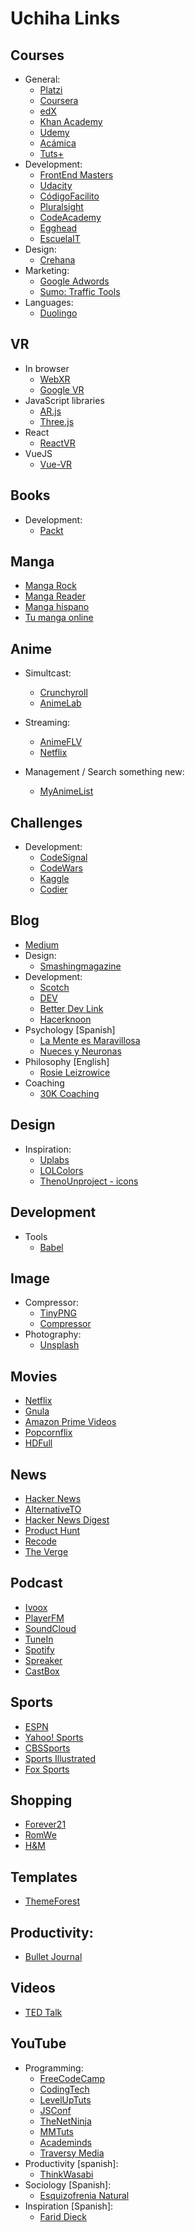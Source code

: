 # Uchiha Links

## Courses
* General:
  * [Platzi](https://platzi.com/)
  * [Coursera](https://es.coursera.org/)
  * [edX](https://www.edx.org/es)
  * [Khan Academy](https://es.khanacademy.org/)
  * [Udemy](https://www.udemy.com)
  * [Acámica](https://www.acamica.com/)
  * [Tuts+](https://tutsplus.com/)
* Development:
  * [FrontEnd Masters](https://frontendmasters.com/courses/)
  * [Udacity](https://www.udacity.com/)
  * [CódigoFacilito](https://codigofacilito.com/)
  * [Pluralsight](https://www.pluralsight.com/)
  * [CodeAcademy](https://www.codecademy.com/)
  * [Egghead](https://egghead.io/)
  * [EscuelaIT](https://escuela.it/)
* Design:
  * [Crehana](https://www.crehana.com/cursos/)
* Marketing:
  * [Google Adwords](https://adwords.google.com/intl/es_mx/home/tools/keyword-planner/)
  * [Sumo: Traffic Tools](https://sumo.com/)
* Languages:
  * [Duolingo](https://es.duolingo.com/)


## VR
* In browser
  * [WebXR](https://www.w3.org/TR/webxr/)
  * [Google VR](https://developers.google.com/vr/develop/web/vrview-web)
* JavaScript libraries
  * [AR.js](https://ar-js-org.github.io/AR.js-Docs/)
  * [Three.js](https://threejs.org/docs/#manual/en/introduction/How-to-create-VR-content)
* React
  * [ReactVR](https://facebook.github.io/react-360/)
* VueJS
  * [Vue-VR](https://github.com/mudin/vue-vr)

## Books
* Development:
  * [Packt](https://www.packtpub.com/)

## Manga

* [Manga Rock](https://mangarock.com/)
* [Manga Reader](https://www.mangareader.net/)
* [Manga hispano](https://mangahis.com/)
* [Tu manga online](https://tumangaonline.me/)

## Anime

* Simultcast:
  * [Crunchyroll](https://www.crunchyroll.com/)
  * [AnimeLab](https://www.animelab.com/)

* Streaming:
  * [AnimeFLV](https://animeflv.net/)
  * [Netflix](https://netflix.com)

* Management / Search something new:
  * [MyAnimeList](https://myanimelist.net/)

## Challenges
* Development:
  * [CodeSignal](https://codesignal.com/)
  * [CodeWars](https://www.codewars.com/)
  * [Kaggle](https://www.kaggle.com/)
  * [Codier](https://codier.io/)

## Blog
* [Medium](https://medium.com/)
* Design:
  * [Smashingmagazine](https://www.smashingmagazine.com/)
* Development:
  * [Scotch](https://scotch.io/)
  * [DEV](https://dev.to)
  * [Better Dev Link](https://betterdev.link/)
  * [Hacerknoon](https://hackernoon.com/)
* Psychology [Spanish]
  * [La Mente es Maravillosa](https://lamenteesmaravillosa.com/)
  * [Nueces y Neuronas](http://www.nuecesyneuronas.com/)
* Philosophy [English]
  * [Rosie Leizrowice](https://www.rosieleizrowice.com/blog)
* Coaching
  * [30K Coaching](https://www.30kcoaching.com/)

## Design
* Inspiration:
  * [Uplabs](https://www.uplabs.com/)
  * [LOLColors](https://www.webdesignrankings.com/resources/lolcolors/)
  * [ThenoUnproject - icons](https://thenounproject.com/)

## Development
* Tools
  * [Babel](https://babeljs.io/)

## Image
* Compressor:
  * [TinyPNG](https://tinypng.com/)
  * [Compressor](https://compressor.io/)
* Photography:
  * [Unsplash](https://unsplash.com/)

## Movies
* [Netflix](https://www.netflix.com/browse)
* [Gnula](http://gnula.nu/)
* [Amazon Prime Videos](https://www.primevideo.com/)
* [Popcornflix](https://www.popcornflix.com/pages/discover/d/movies)
* [HDFull](https://hdfull.tv/)

## News
* [Hacker News](https://news.ycombinator.com/news)
* [AlternativeTO](https://alternativeto.net/)
* [Hacker News Digest](https://hndigest.com/)
* [Product Hunt](https://www.producthunt.com/)
* [Recode](https://www.recode.net/)
* [The Verge](https://www.theverge.com/)

## Podcast
* [Ivoox](https://www.ivoox.com/)
* [PlayerFM](https://player.fm/)
* [SoundCloud](https://soundcloud.com/)
* [TuneIn](https://tunein.com/podcasts/)
* [Spotify](https://support.spotify.com/bo/using_spotify/features/podcasts/)
* [Spreaker](https://www.spreaker.com/)
* [CastBox](https://castbox.fm/)

## Sports
* [ESPN](http://www.espn.com.mx/)
* [Yahoo! Sports](https://sports.yahoo.com/)
* [CBSSports](https://www.cbssports.com/)
* [Sports Illustrated](https://www.si.com/)
* [Fox Sports](https://www.foxsports.com/)

## Shopping
* [Forever21](http://www.forever21.com/mx/)
* [RomWe](https://es.romwe.com/)
* [H&M](https://www.hm.com/)

## Templates
* [ThemeForest](https://themeforest.net/)

## Productivity:
  * [Bullet Journal](https://bulletjournal.com/)

## Videos
* [TED Talk](https://www.ted.com/)

## YouTube
* Programming:
  * [FreeCodeCamp](https://www.youtube.com/channel/UC8butISFwT-Wl7EV0hUK0BQ)
  * [CodingTech](https://www.youtube.com/channel/UCtxCXg-UvSnTKPOzLH4wJaQ)
  * [LevelUpTuts](https://www.youtube.com/channel/UCyU5wkjgQYGRB0hIHMwm2Sg)
  * [JSConf](https://www.youtube.com/channel/UCzoVCacndDCfGDf41P-z0iA)
  * [TheNetNinja](https://www.youtube.com/channel/UCW5YeuERMmlnqo4oq8vwUpg)
  * [MMTuts](https://www.youtube.com/channel/UCzyuZJ8zZ-Lhfnz41DG5qLw)
  * [Academinds](https://www.youtube.com/channel/UCSJbGtTlrDami-tDGPUV9-w)
  * [Traversy Media](https://www.youtube.com/channel/UC29ju8bIPH5as8OGnQzwJyA)
* Productivity [spanish]:
  * [ThinkWasabi](https://www.youtube.com/channel/UCSpGsUDywYonSOJuQnpA-Lw)
* Sociology [Spanish]:
  * [Esquizofrenia Natural](https://www.youtube.com/channel/UCf_MY8uWjWH8gwzFK6vCAmg)
* Inspiration [Spanish]:
  * [Farid Dieck](https://www.youtube.com/channel/UC83J3suUsNnOacIkqOyKvhw)

